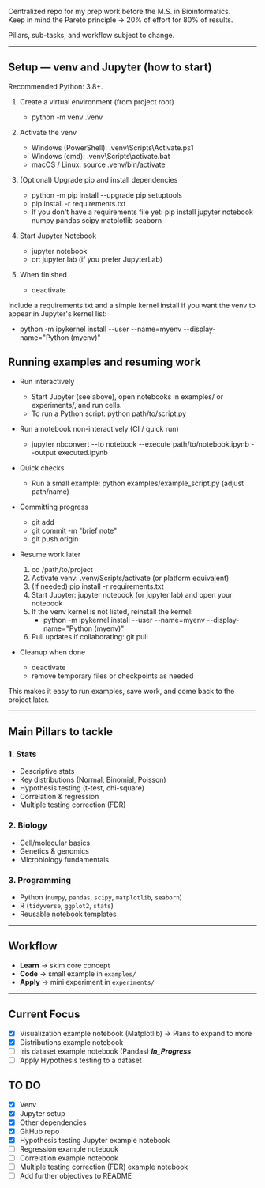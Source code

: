 Centralized repo for my prep work before the M.S. in Bioinformatics.  
Keep in mind the Pareto principle → 20% of effort for 80% of results.

Pillars, sub-tasks, and workflow subject to change.

---

## Setup — venv and Jupyter (how to start)

Recommended Python: 3.8+.

1. Create a virtual environment (from project root)
    - python -m venv .venv

2. Activate the venv
    - Windows (PowerShell): .venv\Scripts\Activate.ps1
    - Windows (cmd): .venv\Scripts\activate.bat
    - macOS / Linux: source .venv/bin/activate

3. (Optional) Upgrade pip and install dependencies
    - python -m pip install --upgrade pip setuptools
    - pip install -r requirements.txt
    - If you don't have a requirements file yet: pip install jupyter notebook numpy pandas scipy matplotlib seaborn

4. Start Jupyter Notebook
    - jupyter notebook
    - or: jupyter lab (if you prefer JupyterLab)

5. When finished
    - deactivate

Include a requirements.txt and a simple kernel install if you want the venv to appear in Jupyter's kernel list:
- python -m ipykernel install --user --name=myenv --display-name="Python (myenv)"

## Running examples and resuming work

- Run interactively
  - Start Jupyter (see above), open notebooks in examples/ or experiments/, and run cells.
  - To run a Python script: python path/to/script.py

- Run a notebook non-interactively (CI / quick run)
  - jupyter nbconvert --to notebook --execute path/to/notebook.ipynb --output executed.ipynb

- Quick checks
  - Run a small example: python examples/example_script.py (adjust path/name)

- Committing progress
  - git add <files>
  - git commit -m "brief note"
  - git push origin <branch>

- Resume work later
  1. cd /path/to/project
  2. Activate venv: .venv/Scripts/activate  (or platform equivalent)
  3. (If needed) pip install -r requirements.txt
  4. Start Jupyter: jupyter notebook (or jupyter lab) and open your notebook
  5. If the venv kernel is not listed, reinstall the kernel:
     - python -m ipykernel install --user --name=myenv --display-name="Python (myenv)"
  6. Pull updates if collaborating: git pull

- Cleanup when done
  - deactivate
  - remove temporary files or checkpoints as needed

This makes it easy to run examples, save work, and come back to the project later.

---

## Main Pillars to tackle

### 1. Stats 
- Descriptive stats 
- Key distributions (Normal, Binomial, Poisson)
- Hypothesis testing (t-test, chi-square)
- Correlation & regression
- Multiple testing correction (FDR)

### 2. Biology
- Cell/molecular basics
- Genetics & genomics
- Microbiology fundamentals

### 3. Programming
- Python (`numpy`, `pandas`, `scipy`, `matplotlib`, `seaborn`)
- R (`tidyverse`, `ggplot2`, `stats`)
- Reusable notebook templates

---

## Workflow
- **Learn** → skim core concept  
- **Code** → small example in `examples/`  
- **Apply** → mini experiment in `experiments/`  

---

## Current Focus
- [x] Visualization example notebook (Matplotlib) -> Plans to expand to more 
- [x] Distributions example notebook
- [ ] Iris dataset example notebook (Pandas) _**In_Progress**_
- [ ] Apply Hypothesis testing to a dataset

## TO DO
- [x] Venv
- [x] Jupyter setup
- [x] Other dependencies
- [x] GitHub repo
- [x] Hypothesis testing Jupyter example notebook 
- [ ] Regression example notebook
- [ ] Correlation example notebook
- [ ] Multiple testing correction (FDR) example notebook
- [ ] Add further objectives to README
